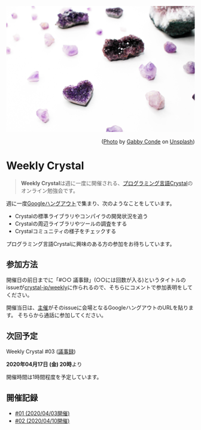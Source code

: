 ![](_images/crystal.jpg)

<p style="text-align: right">
  (<a href="https://unsplash.com/photos/2k1mKSA23l4">Photo</a> by <a href="https://unsplash.com/@samuraig">Gabby Conde</a> on <a href="https://unsplash.com/">Unsplash</a>)
</p>

# Weekly Crystal

> **Weekly Crystal**は週に一度に開催される、[プログラミング言語Crystal](https://crystal-lang.org/)のオンライン勉強会です。

週に一度[Googleハングアウト](https://hangouts.google.com/)で集まり、次のようなことをしています。

  - Crystalの標準ライブラリやコンパイラの開発状況を追う
  - Crystalの周辺ライブラリやツールの調査をする
  - Crystalコミュニティの様子をチェックする

プログラミング言語Crystalに興味のある方の参加をお待ちしています。

## 参加方法

開催日の前日までに「#○○ 議事録」(○○には回数が入る)というタイトルのissueが[crystal-jp/weekly](https://github.com/crystal-jp/weekly/issues)に作られるので、そちらにコメントで参加表明をしてください。

開催当日は、[主催][@MakeNowJust]がそのissueに会場となるGoogleハングアウトのURLを貼ります。
そちらから通話に参加してください。

[@MakeNowJust]: https://github.com/MakeNowJust

## 次回予定

Weekly Crystal #03 ([議事録](https://github.com/crystal-jp/weekly/issues/2))

**2020年04月17日 (金) 20時**より

開催時間は1時間程度を予定しています。

## 開催記録

- [#01 (2020/04/03開催)](./minutes/2020-04-03.md)
- [#02 (2020/04/10開催)](./minutes/2020-04-10.md)
